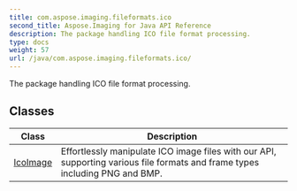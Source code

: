 ```yaml
---
title: com.aspose.imaging.fileformats.ico
second_title: Aspose.Imaging for Java API Reference
description: The package handling ICO file format processing.
type: docs
weight: 57
url: /java/com.aspose.imaging.fileformats.ico/
---
```


The package handling ICO file format processing.


## Classes

| Class | Description |
| --- | --- |
| [IcoImage](../com.aspose.imaging.fileformats.ico/icoimage) | Effortlessly manipulate ICO image files with our API, supporting various file formats and frame types including PNG and BMP. |
